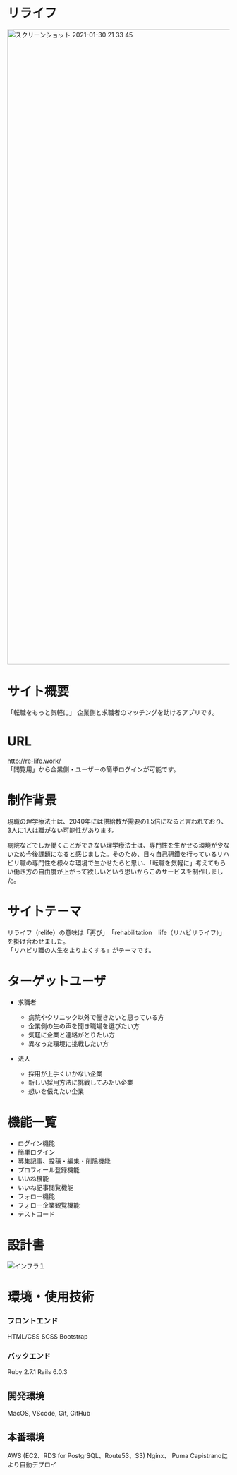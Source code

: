 # リライフ

<img width="1440" alt="スクリーンショット 2021-01-30 21 33 45" src="https://user-images.githubusercontent.com/68407983/106356536-a9f07980-6343-11eb-91f1-a0944e3f55da.png">

# サイト概要
「転職をもっと気軽に」
企業側と求職者のマッチングを助けるアプリです。

# URL
http://re-life.work/ <br>
「閲覧用」から企業側・ユーザーの簡単ログインが可能です。

# 制作背景
現職の理学療法士は、2040年には供給数が需要の1.5倍になると言われており、3人に1人は職がない可能性があります。

病院などでしか働くことができない理学療法士は、専門性を生かせる環境が少ないため今後課題になると感じました。そのため、日々自己研鑽を行っているリハビリ職の専門性を様々な環境で生かせたらと思い、「転職を気軽に」考えてもらい働き方の自由度が上がって欲しいという思いからこのサービスを制作しました。

# サイトテーマ
リライフ（relife）の意味は「再び」　「rehabilitation　life（リハビリライフ）」を掛け合わせました。<br>
「リハビリ職の人生をよりよくする」がテーマです。

# ターゲットユーザ
- 求職者
  - 病院やクリニック以外で働きたいと思っている方
  - 企業側の生の声を聞き職場を選びたい方
  - 気軽に企業と連絡がとりたい方
  - 異なった環境に挑戦したい方
  
- 法人 
  - 採用が上手くいかない企業
  - 新しい採用方法に挑戦してみたい企業
  - 想いを伝えたい企業

# 機能一覧
- ログイン機能
- 簡単ログイン
- 募集記事、投稿・編集・削除機能
- プロフィール登録機能
- いいね機能
- いいね記事閲覧機能
- フォロー機能
- フォロー企業観覧機能
- テストコード

# 設計書
![インフラ１](https://user-images.githubusercontent.com/68407983/106387612-dd9fd200-641d-11eb-886b-e3df198aa6ba.png)

# 環境・使用技術

### フロントエンド
HTML/CSS
SCSS
Bootstrap

### バックエンド
Ruby 2.7.1
Rails 6.0.3
## 開発環境
MacOS, VScode, Git, GitHub

## 本番環境
AWS (EC2、RDS for PostgrSQL、Route53、S3)
Nginx、 Puma
Capistranoにより自動デプロイ
